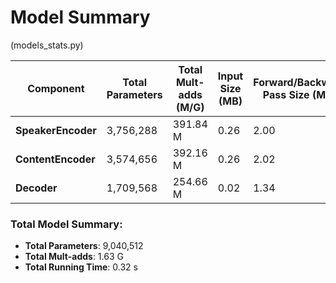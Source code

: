 
# Model Summary
(models_stats.py)

| Component         | Total Parameters | Total Mult-adds (M/G) | Input Size (MB) | Forward/Backward Pass Size (MB) | Params Size (MB) | Estimated Total Size (MB) | 
|-------------------|------------------|-----------------------|--------------------------|-----------------------|-----------------|----------------------------------|
| **SpeakerEncoder**    | 3,756,288       |     391.84 M      | 0.26               | 2.00          |  15.03              | 17.28         |
| **ContentEncoder**    | 3,574,656   |        392.16 M                | 0.26           | 2.02                          | 14.30            | 16.58                | 
| **Decoder**   | 1,709,568      |        254.66 M         | 0.02        | 1.34          | 2.18                         | 3.53                 | 


### Total Model Summary:
- **Total Parameters**: 9,040,512
- **Total Mult-adds**: 1.63 G
- **Total Running Time**: 0.32 s
